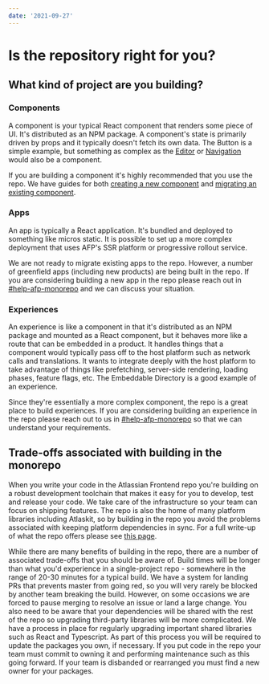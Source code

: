 ```yaml
---
date: '2021-09-27'
---
```


# Is the repository right for you?

## What kind of project are you building?

### Components

A component is your typical React component that renders some piece of UI. It's distributed as an NPM package. A component's state is primarily driven by props and it typically doesn't fetch its own data. The Button is a simple example, but something as complex as the [Editor](https://atlaskit.atlassian.com/packages/editor/editor-core) or [Navigation](https://atlaskit.atlassian.com/packages/navigation/atlassian-navigation) would also be a component.

If you are building a component it's highly recommended that you use the repo. We have guides for both [creating a new component](/cloud/framework/atlassian-frontend/getting-started/03-creating-a-new-component) and [migrating an existing component](/cloud/framework/atlassian-frontend/getting-started/04-migrating-an-existing-component).

### Apps

An app is typically a React application. It's bundled and deployed to something like micros static. It is possible to set up a more complex deployment that uses AFP's SSR platform or progressive rollout service.

We are not ready to migrate existing apps to the repo. However, a number of greenfield apps (including new products) are being built in the repo. If you are considering building a new app in the repo please reach out in [#help-afp-monorepo](https://atlassian.slack.com/archives/C01EC8T8B8W) and we can discuss your situation.

### Experiences

An experience is like a component in that it's distributed as an NPM package and mounted as a React component, but it behaves more like a route that can be embedded in a product. It handles things that a component would typically pass off to the host platform such as network calls and translations. It wants to integrate deeply with the host platform to take advantage of things like prefetching, server-side rendering, loading phases, feature flags, etc. The Embeddable Directory is a good example of an experience.

Since they're essentially a more complex component, the repo is a great place to build experiences. If you are considering building an experience in the repo please reach out to us in [#help-afp-monorepo](https://atlassian.slack.com/archives/C01EC8T8B8W) so that we can understand your requirements.

## Trade-offs associated with building in the monorepo

When you write your code in the Atlassian Frontend repo you're building on a robust development toolchain that makes it easy for you to develop, test and release your code. We take care of the infrastructure so your team can focus on shipping features. The repo is also the home of many platform libraries including Atlaskit, so by building in the repo you avoid the problems associated with keeping platform dependencies in sync. For a full write-up of what the repo offers please see [this page](https://hello.atlassian.net/wiki/spaces/AFP/pages/908938045/Atlassian+Frontend+monorepo+product+offering).

While there are many benefits of building in the repo, there are a number of associated trade-offs that you should be aware of. Build times will be longer than what you'd experience in a single-project repo - somewhere in the range of 20-30 minutes for a typical build. We have a system for landing PRs that prevents master from going red, so you will very rarely be blocked by another team breaking the build. However, on some occasions we are forced to pause merging to resolve an issue or land a large change. You also need to be aware that your dependencies will be shared with the rest of the repo so upgrading third-party libraries will be more complicated. We have a process in place for regularly upgrading important shared libraries such as React and Typescript. As part of this process you will be required to update the packages you own, if necessary. If you put code in the repo your team must commit to owning it and performing maintenance such as this going forward. If your team is disbanded or rearranged you must find a new owner for your packages.
